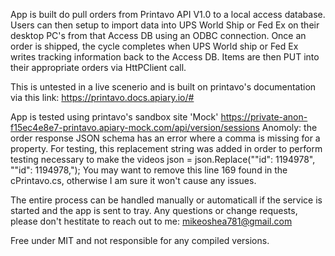 App is built do pull orders from Printavo API V1.0 to a local access database.
Users can then setup to import data into UPS World Ship or Fed Ex on their desktop PC's from that Access DB using an ODBC connection.
Once an order is shipped, the cycle completes when UPS World ship or Fed Ex writes tracking information back to the Access DB.
Items are then PUT into their appropriate orders via HttPClient call.

This is untested in a live scenerio and is built on printavo's documentation via this link:
https://printavo.docs.apiary.io/#

App is tested using printavo's sandbox site 'Mock' https://private-anon-f15ec4e8e7-printavo.apiary-mock.com/api/version/sessions
Anomoly: the order response JSON schema has an error where a comma is missing for a property. 
For testing, this replacement string was added in order to perform testing necessary to make the videos 
json = json.Replace("\"id\": 1194978", "\"id\": 1194978,");
You may want to remove this line 169 found in the cPrintavo.cs, otherwise I am sure it won't cause any issues.

The entire process can be handled manually or automaticall if the service is started and the app is sent to tray.
Any questions or change requests, please don't hestitate to reach out to me:
mikeoshea781@gmail.com

Free under MIT and not responsible for any compiled versions.
